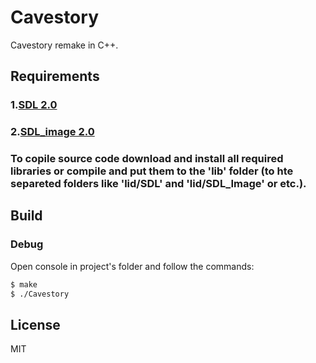 # Cavestory
Cavestory remake in C++.

## Requirements

### 1.[SDL 2.0](https://www.libsdl.org/download-2.0.php)
### 2.[SDL_image 2.0](https://www.libsdl.org/projects/SDL_image/)

### To copile source code download and install all required libraries or compile and put them to the 'lib' folder (to hte separeted folders like 'lid/SDL' and 'lid/SDL_Image' or etc.).

## Build

### Debug
Open console in project's folder and follow the commands:
```sh
$ make
$ ./Cavestory
```

License
----
MIT
